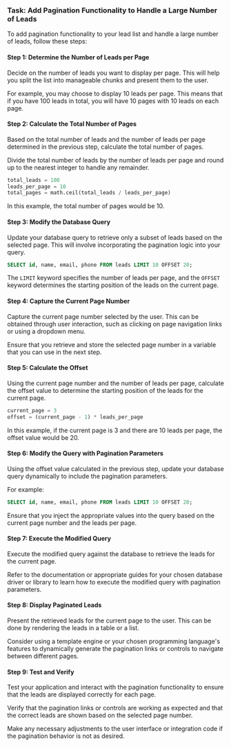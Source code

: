 

### Task: Add Pagination Functionality to Handle a Large Number of Leads

To add pagination functionality to your lead list and handle a large number of leads, follow these steps:

#### Step 1: Determine the Number of Leads per Page

Decide on the number of leads you want to display per page. This will help you split the list into manageable chunks and present them to the user.

For example, you may choose to display 10 leads per page. This means that if you have 100 leads in total, you will have 10 pages with 10 leads on each page.

#### Step 2: Calculate the Total Number of Pages

Based on the total number of leads and the number of leads per page determined in the previous step, calculate the total number of pages.

Divide the total number of leads by the number of leads per page and round up to the nearest integer to handle any remainder.

```python
total_leads = 100
leads_per_page = 10
total_pages = math.ceil(total_leads / leads_per_page)
```

In this example, the total number of pages would be 10.

#### Step 3: Modify the Database Query

Update your database query to retrieve only a subset of leads based on the selected page. This will involve incorporating the pagination logic into your query.

```sql
SELECT id, name, email, phone FROM leads LIMIT 10 OFFSET 20;
```

The `LIMIT` keyword specifies the number of leads per page, and the `OFFSET` keyword determines the starting position of the leads on the current page.

#### Step 4: Capture the Current Page Number

Capture the current page number selected by the user. This can be obtained through user interaction, such as clicking on page navigation links or using a dropdown menu.

Ensure that you retrieve and store the selected page number in a variable that you can use in the next step.

#### Step 5: Calculate the Offset

Using the current page number and the number of leads per page, calculate the offset value to determine the starting position of the leads for the current page.

```python
current_page = 3
offset = (current_page - 1) * leads_per_page
```

In this example, if the current page is 3 and there are 10 leads per page, the offset value would be 20.

#### Step 6: Modify the Query with Pagination Parameters

Using the offset value calculated in the previous step, update your database query dynamically to include the pagination parameters.

For example:

```sql
SELECT id, name, email, phone FROM leads LIMIT 10 OFFSET 20;
```

Ensure that you inject the appropriate values into the query based on the current page number and the leads per page.

#### Step 7: Execute the Modified Query

Execute the modified query against the database to retrieve the leads for the current page.

Refer to the documentation or appropriate guides for your chosen database driver or library to learn how to execute the modified query with pagination parameters.

#### Step 8: Display Paginated Leads

Present the retrieved leads for the current page to the user. This can be done by rendering the leads in a table or a list.

Consider using a template engine or your chosen programming language's features to dynamically generate the pagination links or controls to navigate between different pages.

#### Step 9: Test and Verify

Test your application and interact with the pagination functionality to ensure that the leads are displayed correctly for each page.

Verify that the pagination links or controls are working as expected and that the correct leads are shown based on the selected page number.

Make any necessary adjustments to the user interface or integration code if the pagination behavior is not as desired.
